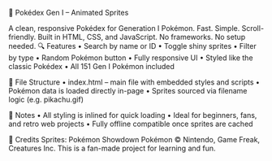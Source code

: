 📘 Pokédex Gen I – Animated Sprites

A clean, responsive Pokédex for Generation I Pokémon. Fast. Simple. Scroll-friendly. Built in HTML, CSS, and JavaScript. No frameworks. No setup needed.
🔍 Features
	•	Search by name or ID
	•	Toggle shiny sprites
	•	Filter by type
	•	Random Pokémon button
	•	Fully responsive UI
	•	Styled like the classic Pokédex
	•	All 151 Gen I Pokémon included

📁 File Structure
	•	index.html – main file with embedded styles and scripts
	•	Pokémon data is loaded directly in-page
	•	Sprites sourced via filename logic (e.g. pikachu.gif)
 
🧠 Notes
	•	All styling is inlined for quick loading
	•	Ideal for beginners, fans, and retro web projects
	•	Fully offline compatible once sprites are cached
 
📜 Credits
Sprites: Pokémon Showdown Pokémon © Nintendo, Game Freak, Creatures Inc. This is a fan-made project for learning and fun.

